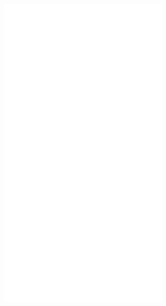 <img src="https://raw.githubusercontent.com/chasegalloway/chasegalloway/main/github-metrics.svg" />

